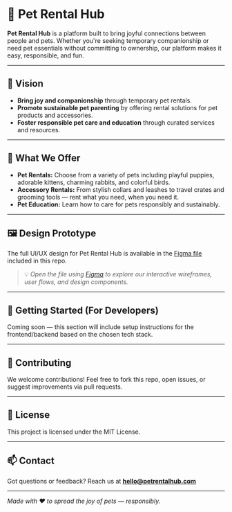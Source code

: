 # 🐾 Pet Rental Hub

**Pet Rental Hub** is a platform built to bring joyful connections between people and pets. Whether you're seeking temporary companionship or need pet essentials without committing to ownership, our platform makes it easy, responsible, and fun.

---

## 🌟 Vision

- **Bring joy and companionship** through temporary pet rentals.
- **Promote sustainable pet parenting** by offering rental solutions for pet products and accessories.
- **Foster responsible pet care and education** through curated services and resources.

---

## 🐶 What We Offer

- **Pet Rentals:** Choose from a variety of pets including playful puppies, adorable kittens, charming rabbits, and colorful birds.
- **Accessory Rentals:** From stylish collars and leashes to travel crates and grooming tools — rent what you need, when you need it.
- **Pet Education:** Learn how to care for pets responsibly and sustainably.

---

## 🖼️ Design Prototype

The full UI/UX design for Pet Rental Hub is available in the [Figma file](./PetRentalHub_Figma_File.fig) included in this repo.

> 💡 *Open the file using [Figma](https://www.figma.com/) to explore our interactive wireframes, user flows, and design components.*

---

## 🚀 Getting Started (For Developers)

Coming soon — this section will include setup instructions for the frontend/backend based on the chosen tech stack.

---

## 🤝 Contributing

We welcome contributions! Feel free to fork this repo, open issues, or suggest improvements via pull requests.

---

## 📄 License

This project is licensed under the MIT License.

---

## 📫 Contact

Got questions or feedback? Reach us at **hello@petrentalhub.com**

---

*Made with ❤️ to spread the joy of pets — responsibly.*

